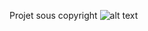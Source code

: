 Projet sous copyright
 ![alt text](https://static.copyrighted.com/badges/125x25/01_1_2x.png "Logo Title Text 1")
